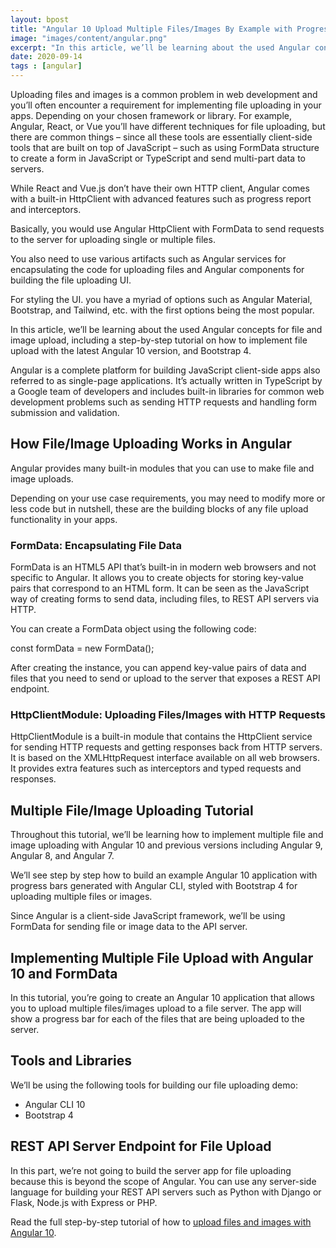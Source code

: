 ```yaml
---
layout: bpost
title: "Angular 10 Upload Multiple Files/Images By Example with Progress Events"
image: "images/content/angular.png"
excerpt: "In this article, we’ll be learning about the used Angular concepts for file and image upload, including a step-by-step tutorial on how to implement file upload with the latest Angular 10 version, and Bootstrap 4"
date: 2020-09-14
tags : [angular]
---
```


Uploading files and images is a common problem in web development and you’ll often encounter a requirement for implementing file uploading in your apps. Depending on your chosen framework or library. For example, Angular, React, or Vue you’ll have different techniques for file uploading, but there are common things – since all these tools are essentially client-side tools that are built on top of JavaScript – such as using FormData structure to create a form in JavaScript or TypeScript and send multi-part data to servers.

While React and Vue.js don’t have their own HTTP client, Angular comes with a built-in HttpClient with advanced features such as progress report and interceptors.

Basically, you would use Angular HttpClient with FormData to send requests to the server for uploading single or multiple files.

You also need to use various artifacts such as Angular services for encapsulating the code for uploading files and Angular components for building the file uploading UI.

For styling the UI. you have a myriad of options such as Angular Material, Bootstrap, and Tailwind, etc. with the first options being the most popular.

In this article, we’ll be learning about the used Angular concepts for file and image upload, including a step-by-step tutorial on how to implement file upload with the latest Angular 10 version, and Bootstrap 4.

Angular is a complete platform for building JavaScript client-side apps also referred to as single-page applications. It’s actually written in TypeScript by a Google team of developers and includes built-in libraries for common web development problems such as sending HTTP requests and handling form submission and validation.

## How File/Image Uploading Works in Angular

Angular provides many built-in modules that you can use to make file and image uploads.

Depending on your use case requirements, you may need to modify more or less code but in nutshell, these are the building blocks of any file upload functionality in your apps.

### FormData: Encapsulating File Data

FormData is an HTML5 API that’s built-in in modern web browsers and not specific to Angular. It allows you to create objects for storing key-value pairs that correspond to an HTML form. It can be seen as the JavaScript way of creating forms to send data, including files, to REST API servers via HTTP.

You can create a FormData object using the following code:

const formData = new FormData();

After creating the instance, you can append key-value pairs of data and files that you need to send or upload to the server that exposes a REST API endpoint.

### HttpClientModule: Uploading Files/Images with HTTP Requests

HttpClientModule is a built-in module that contains the HttpClient service for sending HTTP requests and getting responses back from HTTP servers. It is based on the XMLHttpRequest interface available on all web browsers. It provides extra features such as interceptors and typed requests and responses.

## Multiple File/Image Uploading Tutorial

Throughout this tutorial, we’ll be learning how to implement multiple file and image uploading with Angular 10 and previous versions including Angular 9, Angular 8, and Angular 7.

We’ll see step by step how to build an example Angular 10 application with progress bars generated with Angular CLI, styled with Bootstrap 4 for uploading multiple files or images.

Since Angular is a client-side JavaScript framework, we’ll be using FormData for sending file or image data to the API server.

## Implementing Multiple File Upload with Angular 10 and FormData

In this tutorial, you’re going to create an Angular 10 application that allows you to upload multiple files/images upload to a file server. The app will show a progress bar for each of the files that are being uploaded to the server.

## Tools and Libraries

We’ll be using the following tools for building our file uploading demo:

-   Angular CLI 10
-   Bootstrap 4

## REST API Server Endpoint for File Upload

In this part, we’re not going to build the server app for file uploading because this is beyond the scope of Angular. You can use any server-side language for building your REST API servers such as Python with Django or Flask, Node.js with Express or PHP.

Read the full step-by-step tutorial of how to [upload files and images with Angular 10](https://shabang.dev/angular-10-upload-multiple-files-images-example-progress-events/).


